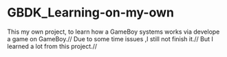 # GBDK_Learning-on-my-own
This my own project, to learn how a GameBoy systems works via develope a game on GameBoy.//
Due to some time issues ,I still not finish it.//
But I learned a lot from this project.//
